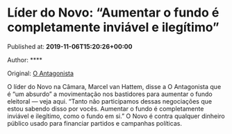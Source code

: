 
# Líder do Novo: “Aumentar o fundo é completamente inviável e ilegítimo”

Published at: **2019-11-06T15:20:26+00:00**

Author: ****

Original: [O Antagonista](https://www.oantagonista.com/brasil/lider-do-novo-aumentar-o-fundo-e-completamente-inviavel-e-ilegitimo/)

O líder do Novo na Câmara, Marcel van Hattem, disse a O Antagonista que é “um absurdo” a movimentação nos bastidores para aumentar o fundo eleitoral — veja aqui.
“Tanto não participamos dessas negociações que estou sabendo disso por vocês. Aumentar o fundo é completamente inviável e ilegítimo, como o fundo em si.”
O Novo é contra qualquer dinheiro público usado para financiar partidos e campanhas políticas.
